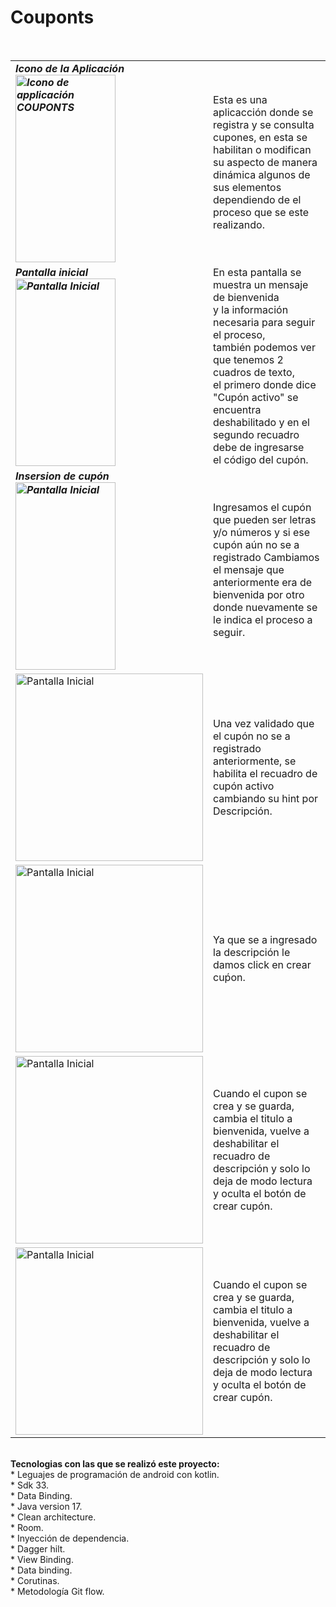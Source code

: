 # Couponts

<br>
<table>
  <tr>
     <td colspan = 2>
    <B><em> Icono de la Aplicación<br>
    <img alt="Icono de applicación COUPONTS" height="300" src="https://github.com/patycorona/Couponts/assets/65816817/55faf833-dbbb-4a71-b9d2-864a77e86093"           width="160"/>
  </td>
    <td >
      Esta es una aplicacción donde se registra y se consulta cupones, en esta se habilitan o modifican 
      su aspecto de manera dinámica algunos de sus elementos dependiendo de el proceso que se este realizando.<br>
    </td>
  </tr>
  <tr>
  <td colspan = 2 >
    <B><em> Pantalla inicial<br>
    <img alt="Pantalla Inicial" height="300" src="https://github.com/patycorona/Couponts/assets/65816817/20e2e3d0-4557-4438-b875-c7a027080fe3" width="160"/>
  </td>
  <td>
    En esta pantalla se muestra un mensaje de bienvenida <br> 
    y la información necesaria para seguir el proceso,<br>
    también podemos ver que tenemos 2 cuadros de texto, <br>
    el primero donde dice "Cupón activo" se encuentra <br>
    deshabilitado y en el segundo recuadro debe de ingresarse <br>
    el código del cupón.
  </td>
  </tr>
  <tr>
    <td colspan = 2>
        <B><em> Insersion de cupón<br>
        <img alt="Pantalla Inicial" height="300" src="https://github.com/patycorona/Couponts/assets/65816817/8bc039ed-4d47-4673-853a-83d9f397065c" width="160"/>
    </td>
  <td>
      Ingresamos el cupón que pueden ser letras y/o números y si ese cupón aún no se a registrado Cambiamos el mensaje que 
      anteriormente era de bienvenida por otro donde nuevamente se le indica el proceso a seguir.
  </td>
  </tr>
  <tr>
      <td colspan = 2>
        <img alt="Pantalla Inicial" height="300" src="https://github.com/patycorona/Couponts/assets/65816817/51a25790-1506-4de1-94e1-26b03ef863f2"/>
      </td>  
      <td>
        Una vez validado que el cupón no se a registrado anteriormente, se habilita el recuadro de cupón activo cambiando su hint por Descripción.
      </td>
  </tr>   
  <tr>
       <td colspan = 2 >
        <img alt="Pantalla Inicial" height="300" src="https://github.com/patycorona/Couponts/assets/65816817/566011ed-2006-45de-aa4d-279f3abf734d"/>
       </td> 
       <td >
         Ya que se a ingresado la descripción le damos click en crear cuṕon.
       </td>
  </tr>
  <tr>
       <td colspan = 2 >
        <img alt="Pantalla Inicial" height="300" src="https://github.com/patycorona/Couponts/assets/65816817/8fa3ef7b-d158-424c-85a1-b5e61e8f04c2"/>
       </td> 
       <td >
         Cuando el cupon se crea y se guarda, cambia el titulo a bienvenida, vuelve a deshabilitar el recuadro de descripción y solo lo deja de modo lectura y          oculta el botón de crear cupón.
       </td>
  </tr>
  </tr>
  <tr>
       <td colspan = 2>
        <img alt="Pantalla Inicial" height="300" src="https://github.com/patycorona/Couponts/assets/65816817/cbd90374-3f8d-4654-9dc5-756b21333504"/>
       </td> 
       <td >
         Cuando el cupon se crea y se guarda, cambia el titulo a bienvenida, vuelve a deshabilitar el recuadro de descripción y solo lo deja de modo lectura y          oculta el botón de crear cupón.
       </td>
  </tr>
</table>
<br>
<B>Tecnologias con las que se realizó este proyecto:</B><br>
* Leguajes de programación de android con kotlin.<br>
* Sdk 33. <br>
* Data Binding. <br>
* Java version 17. <br>
* Clean architecture.<br>
* Room.<br>
* Inyección de dependencia.<br>
* Dagger hilt.<br>
* View Binding.<br>
* Data binding.<br>
* Corutinas.<br>
* Metodología Git flow.